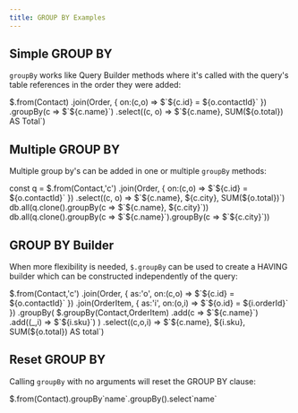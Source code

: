 ```yaml
---
title: GROUP BY Examples
---
```


## Simple GROUP BY

`groupBy` works like Query Builder methods where it's called with the query's table references in the order they were added: 

<live-preview>
$.from(Contact)
    .join(Order, { on:(c,o) => $`${c.id} = ${o.contactId}` })
    .groupBy(c => $`${c.name}`)
    .select((c, o) => $`${c.name}, SUM(${o.total}) AS Total`)
</live-preview>

## Multiple GROUP BY

Multiple group by's can be added in one or multiple `groupBy` methods:

<live-preview>
const q = $.from(Contact,'c')
    .join(Order, { on:(c,o) => $`${c.id} = ${o.contactId}` })
    .select((c, o) => $`${c.name}, ${c.city}, SUM(${o.total})`)
db.all(q.clone().groupBy(c => $`${c.name}, ${c.city}`))
db.all(q.clone().groupBy(c => $`${c.name}`).groupBy(c => $`${c.city}`))
</live-preview>

## GROUP BY Builder

When more flexibility is needed, `$.groupBy` can be used to create a HAVING builder which can be constructed independently
of the query:

<live-preview>
$.from(Contact,'c')
    .join(Order, { as:'o', on:(c,o) => $`${c.id} = ${o.contactId}` })
    .join(OrderItem, { as:'i', on:(o,i) => $`${o.id} = ${i.orderId}` })
    .groupBy(
        $.groupBy(Contact,OrderItem)
            .add(c => $`${c.name}`)
            .add((_,i) => $`${i.sku}`)
    )
    .select((c,o,i) => $`${c.name}, ${i.sku}, SUM(${o.total}) AS total`)
</live-preview>

## Reset GROUP BY

Calling `groupBy` with no arguments will reset the GROUP BY clause:

<live-preview>
$.from(Contact).groupBy`name`.groupBy().select`name`
</live-preview>
